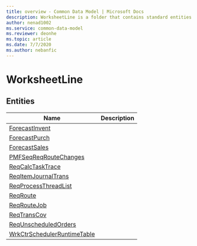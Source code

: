 ```yaml
---
title: overview - Common Data Model | Microsoft Docs
description: WorksheetLine is a folder that contains standard entities related to the Common Data Model.
author: nenad1002
ms.service: common-data-model
ms.reviewer: deonhe
ms.topic: article
ms.date: 7/7/2020
ms.author: nebanfic
---
```


# WorksheetLine


## Entities

|Name|Description|
|---|---|
|[ForecastInvent](ForecastInvent.md)||
|[ForecastPurch](ForecastPurch.md)||
|[ForecastSales](ForecastSales.md)||
|[PMFSeqReqRouteChanges](PMFSeqReqRouteChanges.md)||
|[ReqCalcTaskTrace](ReqCalcTaskTrace.md)||
|[ReqItemJournalTrans](ReqItemJournalTrans.md)||
|[ReqProcessThreadList](ReqProcessThreadList.md)||
|[ReqRoute](ReqRoute.md)||
|[ReqRouteJob](ReqRouteJob.md)||
|[ReqTransCov](ReqTransCov.md)||
|[ReqUnscheduledOrders](ReqUnscheduledOrders.md)||
|[WrkCtrSchedulerRuntimeTable](WrkCtrSchedulerRuntimeTable.md)||
